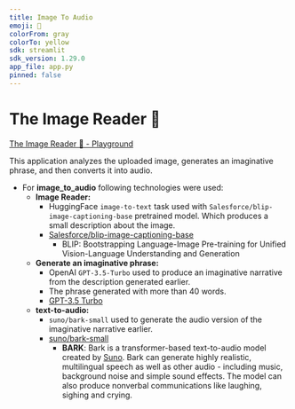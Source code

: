 ```yaml
---
title: Image To Audio
emoji: 📢
colorFrom: gray
colorTo: yellow
sdk: streamlit
sdk_version: 1.29.0
app_file: app.py
pinned: false
---
```


# The Image Reader 📢

[The Image Reader 📢 - Playground](https://huggingface.co/spaces/thivav/image-to-audio)

This application analyzes the uploaded image, generates an imaginative phrase, and then converts it into audio.

- For **image_to_audio** following technologies were used:
    - **Image Reader:** 
        - HuggingFace ```image-to-text``` task used with ```Salesforce/blip-image-captioning-base``` pretrained model. Which produces a small description about the image.
        - [Salesforce/blip-image-captioning-base](https://huggingface.co/Salesforce/blip-image-captioning-base)
            - BLIP: Bootstrapping Language-Image Pre-training for Unified Vision-Language Understanding and Generation
    - **Generate an imaginative phrase:**
        - OpenAI ```GPT-3.5-Turbo``` used to produce an imaginative narrative from the description generated earlier.
        - The phrase generated with more than 40 words.
        - [GPT-3.5 Turbo](https://openai.com/blog/gpt-3-5-turbo-fine-tuning-and-api-updates)
    - **text-to-audio:**
        - ```suno/bark-small``` used to generate the audio version of the imaginative narrative earlier.
        - [suno/bark-small](https://huggingface.co/suno/bark-small)
            - **BARK**: Bark is a transformer-based text-to-audio model created by [Suno](https://www.suno.ai/). Bark can generate highly realistic, multilingual speech as well as other audio - including music, background noise and simple sound effects. The model can also produce nonverbal communications like laughing, sighing and crying.
